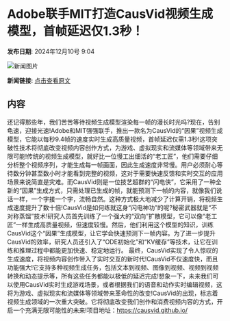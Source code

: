 # Adobe联手MIT打造CausVid视频生成模型，首帧延迟仅1.3秒！

**发布日期**: 2024年12月10号 9:04

![新闻图片](https://upload.chinaz.com/2024/1210/6386944705627112961597387.png)

**新闻链接**: [点击查看原文](https://www.aibase.com/zh/news/13835)

## 内容

还记得那些年，我们苦苦等待视频生成模型渲染每一帧的漫长时光吗?现在，告别龟速，迎接光速!Adobe和MIT强强联手，推出一款名为CausVid的“因果”视频生成模型，它能以每秒9.4帧的速度实时生成高质量视频，首帧延迟仅需1.3秒!这项突破性技术将彻底改变视频内容创作方式，为游戏、虚拟现实和流媒体等领域带来无限可能!传统的视频生成模型，就好比一位慢工出细活的“老工匠”，他们需要仔细分析整个视频序列，才能生成每一帧画面，因此生成速度非常慢。用户必须耐心等待数分钟甚至数小时才能看到完整的视频，这对于需要快速反馈和实时交互的应用场景来说简直是灾难。而CausVid则是一位技艺超群的“闪电侠”，它采用了一种全新的“因果”生成方式，只需处理已生成的帧，就能预测下一帧的内容，就像我们说话一样，一个字接一个字，流畅自然。这种方式极大地减少了计算开销，将视频生成速度提升了数十倍!CausVid是如何练就这身“闪电神功”的呢?秘密武器就是“不对称蒸馏”技术!研究人员首先训练了一个强大的“双向”扩散模型，它可以像“老工匠”一样生成高质量视频，但速度较慢。然后，他们利用这个模型的知识，训练CausVid这个“因果”生成模型，让它学会快速预测下一帧内容。为了进一步提升CausVid的效率，研究人员还引入了“ODE初始化”和“KV缓存”等技术，让它在训练和推理过程中都能更加快速、稳定地运行。 最终，CausVid实现了令人惊叹的生成速度，将视频内容创作带入了实时交互的新时代!CausVid不仅速度快，而且功能强大!它支持多种视频生成任务，包括文本到视频、图像到视频、视频到视频转换和动态提示等，所有这些任务都能以极低的延迟完成!想象一下，未来我们可以使用CausVid实时生成游戏场景，或者根据我们的语音和动作实时编辑视频，这将为游戏、虚拟现实和流媒体等领域带来革命性的改变!CausVid的出现，标志着视频生成领域的一次重大突破。它将彻底改变我们创作和消费视频内容的方式，开启一个充满无限可能性的未来!项目地址：https://causvid.github.io/
